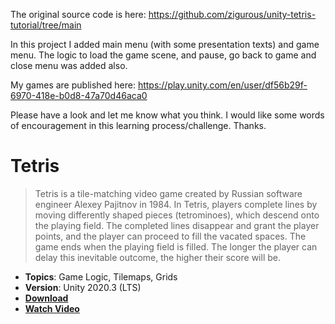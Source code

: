 The original source code is here: https://github.com/zigurous/unity-tetris-tutorial/tree/main

In this project I added main menu (with some presentation texts) and game menu. The logic to load the game scene, and pause, go back to game and close menu was added also.

My games are published here: https://play.unity.com/en/user/df56b29f-6970-418e-b0d8-47a70d46aca0

Please have a look and let me know what you think. I would like some words of encouragement in this learning process/challenge. Thanks.

# Tetris

> Tetris is a tile-matching video game created by Russian software engineer Alexey Pajitnov in 1984. In Tetris, players complete lines by moving differently shaped pieces (tetrominoes), which descend onto the playing field. The completed lines disappear and grant the player points, and the player can proceed to fill the vacated spaces. The game ends when the playing field is filled. The longer the player can delay this inevitable outcome, the higher their score will be.

- **Topics**: Game Logic, Tilemaps, Grids
- **Version**: Unity 2020.3 (LTS)
- [**Download**](https://github.com/zigurous/unity-tetris-tutorial/archive/refs/heads/main.zip)
- [**Watch Video**](https://youtu.be/ODLzYI4d-J8)
